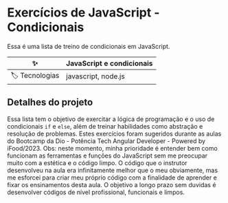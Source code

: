 # Exercícios de JavaScript - Condicionais

Essa é uma lista de treino de condicionais em JavaScript.

| :sparkles: | **JavaScript e condicionais**
| -------------  | --- |
| :label: Tecnologias | javascript, node.js

## Detalhes do projeto

Essa lista tem o objetivo de exercitar a lógica de programação e o uso de condicionais <code>if</code> e <code>else</code>, além de treinar habilidades como abstração e resolução de problemas. Estes exercícios foram sugeridos durante as aulas do Bootcamp da Dio - Potência Tech Angular Developer - Powered by iFood/2023.
Obs: neste momento, minha prioridade é entender bem como funcionam as ferramentas e funções do JavaScript sem me preocupar muito com a estética e o código limpo. O código que o instrutor desenvolveu na aula era infinitamente melhor que o meu obviamente, mas me esforcei para criar meu próprio código com a finalidade de aprender e fixar os ensinamentos desta aula. O objetivo a longo prazo sem duvidas é desenvolver códigos de nível profissional, funcionais e limpos.
